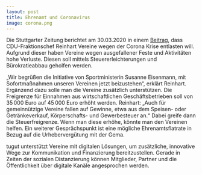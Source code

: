 ```yaml
---
layout: post
title: Ehrenamt und Coronavirus
image: corona.png
---
```


Die Stuttgarter Zeitung berichtet am 30.03.2020 in einem [Beitrag](https://www.stuttgarter-zeitung.de/inhalt.ehrenamt-und-coronavirus-cdu-fraktionschef-reinhart-will-vereine-wegen-corona-entlasten.e0b39a01-f4a2-4ec7-b9f6-f089dc96abf1.html), dass CDU-Fraktionschef Reinhart Vereine wegen der Corona Krise entlasten will. Aufgrund dieser haben Vereine wegen ausgefallener Feste und Aktivitäten hohe Verluste. Diesen soll mittels Steuererleichterungen und Bürokratieabbau geholfen werden.  

„Wir begrüßen die Initiative von Sportministerin Susanne Eisenmann, mit Sofortmaßnahmen unseren Vereinen jetzt beizustehen“, erklärt Reinhart. Ergänzend dazu solle man die Vereine zusätzlich unterstützen. Die Freigrenze für Einnahmen aus wirtschaftlichen Geschäftsbetrieben soll von 35 000 Euro auf 45 000 Euro erhöht werden. Reinhart: „Auch für gemeinnützige Vereine fallen auf Gewinne, etwa aus dem Speisen- oder Getränkeverkauf, Körperschafts- und Gewerbesteuer an.“ Dabei greife dann die Steuerfreigrenze. Wenn man diese erhöhe, könnte man den Vereinen helfen. Ein weiterer Gesprächspunkt ist eine mögliche Ehrenamtsflatrate in Bezug auf die Urhebervergütung mit der Gema. 

tugut unterstützt Vereine mit digitalen Lösungen, um zusätzliche, innovative Wege zur Kommunikation und Finanzierung bereitzustellen. Gerade in Zeiten der sozialen Distanzierung können Mitglieder, Partner und die Öffentlichkeit über digitale Kanäle angesprochen werden.
